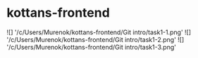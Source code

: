 # kottans-frontend
![] '/c/Users/Murenok/kottans-frontend/Git intro/task1-1.png'
![] '/c/Users/Murenok/kottans-frontend/Git intro/task1-2.png'
![] '/c/Users/Murenok/kottans-frontend/Git intro/task1-3.png'